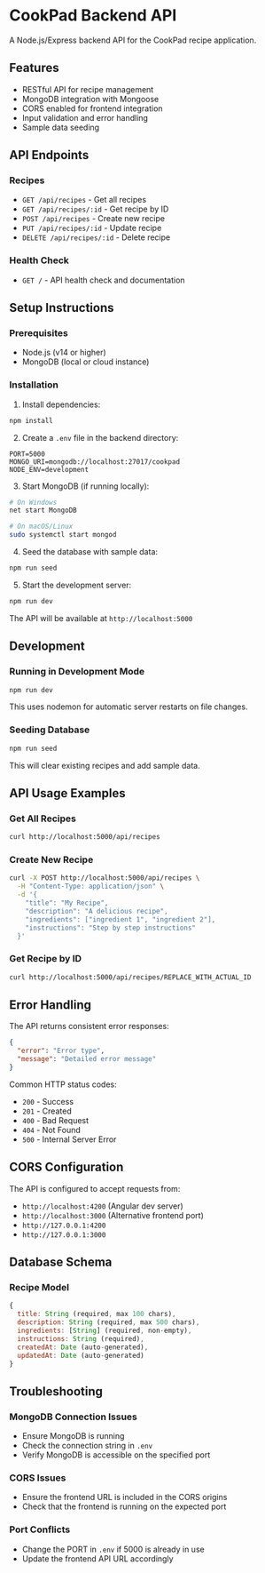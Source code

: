 # CookPad Backend API

A Node.js/Express backend API for the CookPad recipe application.

## Features

- RESTful API for recipe management
- MongoDB integration with Mongoose
- CORS enabled for frontend integration
- Input validation and error handling
- Sample data seeding

## API Endpoints

### Recipes
- `GET /api/recipes` - Get all recipes
- `GET /api/recipes/:id` - Get recipe by ID
- `POST /api/recipes` - Create new recipe
- `PUT /api/recipes/:id` - Update recipe
- `DELETE /api/recipes/:id` - Delete recipe

### Health Check
- `GET /` - API health check and documentation

## Setup Instructions

### Prerequisites
- Node.js (v14 or higher)
- MongoDB (local or cloud instance)

### Installation

1. Install dependencies:
```bash
npm install
```

2. Create a `.env` file in the backend directory:
```env
PORT=5000
MONGO_URI=mongodb://localhost:27017/cookpad
NODE_ENV=development
```

3. Start MongoDB (if running locally):
```bash
# On Windows
net start MongoDB

# On macOS/Linux
sudo systemctl start mongod
```

4. Seed the database with sample data:
```bash
npm run seed
```

5. Start the development server:
```bash
npm run dev
```

The API will be available at `http://localhost:5000`

## Development

### Running in Development Mode
```bash
npm run dev
```
This uses nodemon for automatic server restarts on file changes.

### Seeding Database
```bash
npm run seed
```
This will clear existing recipes and add sample data.

## API Usage Examples

### Get All Recipes
```bash
curl http://localhost:5000/api/recipes
```

### Create New Recipe
```bash
curl -X POST http://localhost:5000/api/recipes \
  -H "Content-Type: application/json" \
  -d '{
    "title": "My Recipe",
    "description": "A delicious recipe",
    "ingredients": ["ingredient 1", "ingredient 2"],
    "instructions": "Step by step instructions"
  }'
```

### Get Recipe by ID
```bash
curl http://localhost:5000/api/recipes/REPLACE_WITH_ACTUAL_ID
```

## Error Handling

The API returns consistent error responses:

```json
{
  "error": "Error type",
  "message": "Detailed error message"
}
```

Common HTTP status codes:
- `200` - Success
- `201` - Created
- `400` - Bad Request
- `404` - Not Found
- `500` - Internal Server Error

## CORS Configuration

The API is configured to accept requests from:
- `http://localhost:4200` (Angular dev server)
- `http://localhost:3000` (Alternative frontend port)
- `http://127.0.0.1:4200`
- `http://127.0.0.1:3000`

## Database Schema

### Recipe Model
```javascript
{
  title: String (required, max 100 chars),
  description: String (required, max 500 chars),
  ingredients: [String] (required, non-empty),
  instructions: String (required),
  createdAt: Date (auto-generated),
  updatedAt: Date (auto-generated)
}
```

## Troubleshooting

### MongoDB Connection Issues
- Ensure MongoDB is running
- Check the connection string in `.env`
- Verify MongoDB is accessible on the specified port

### CORS Issues
- Ensure the frontend URL is included in the CORS origins
- Check that the frontend is running on the expected port

### Port Conflicts
- Change the PORT in `.env` if 5000 is already in use
- Update the frontend API URL accordingly
